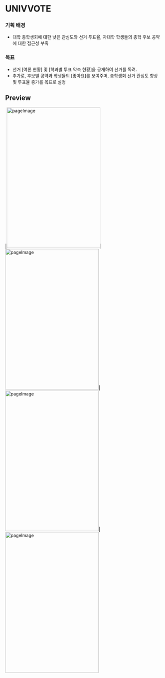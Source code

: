 # UNIVVOTE
### 기획 배경
- 대학 총학생회에 대한 낮은 관심도와 선거 투표율, 자대학 학생들의 총학 후보 공약에 대한 접근성 부족

### 목표
- 선거 [여론 현황] 및 [학과별 투표 약속 현황]을 공개하여 선거를 독려.
- 추가로, 후보별 공약과 학생들의 [좋아요]를 보여주며, 총학생회 선거 관심도 향상 및 투표율 증가를 목표로 설정

## Preview

|<img src='https://user-images.githubusercontent.com/62092665/94847881-2179cf00-045e-11eb-96fa-058939bb0579.png' alt='pageImage' width="300" height="450"/>|<img src='https://user-images.githubusercontent.com/62092665/94847887-22aafc00-045e-11eb-8fff-69a07274089e.png' alt='pageImage' width="300" height="450"/>|<img src='https://user-images.githubusercontent.com/62092665/94847889-22aafc00-045e-11eb-87f0-975c1f612414.png' alt='pageImage' width="300" height="450"/>|<img src='https://user-images.githubusercontent.com/62092665/94849913-13797d80-0461-11eb-9b43-8582a4ba32cb.png' alt='pageImage' width="300" height="450"/>
